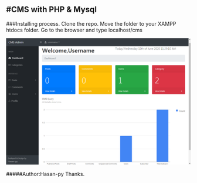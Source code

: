 #CMS with PHP & Mysql
---

###Installing process.
Clone the repo. Move the folder to your XAMPP htdocs folder. Go to the browser and type localhost/cms

![CMS](./cms.PNG)

#####Author:Hasan-py
Thanks.